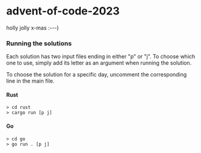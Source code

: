 # advent-of-code-2023

holly jolly x-mas :---)

### Running the solutions

Each solution has two input files ending in either "p" or "j". To choose which one to use, simply add its letter as an argument when running the solution.

To choose the solution for a specific day, uncomment the corresponding line in the main file.

#### Rust

```
> cd rust
> cargo run [p j]
```

#### Go

```
> cd go
> go run . [p j]
```

